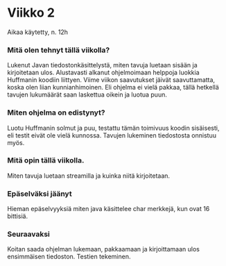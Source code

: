 # Viikko 2

Aikaa käytetty, n. 12h

### Mitä olen tehnyt tällä viikolla?

Lukenut Javan tiedostonkäsittelystä, miten tavuja luetaan sisään ja kirjoitetaan ulos. Alustavasti alkanut ohjelmoimaan helppoja luokkia Huffmanin koodiin liittyen. Viime viikon saavutukset jäivät saavuttamatta, koska olen liian kunnianhimoinen. Eli ohjelma ei vielä pakkaa, tällä hetkellä tavujen lukumäärät saan laskettua oikein ja luotua puun.

### Miten ohjelma on edistynyt?

Luotu Huffmanin solmut ja puu, testattu tämän toimivuus koodin sisäisesti, eli testit eivät ole vielä kunnossa. Tavujen lukeminen tiedostosta onnistuu myös.  

### Mitä opin tällä viikolla.

Miten tavuja luetaan streamilla ja kuinka niitä kirjoitetaan.

### Epäselväksi jäänyt

Hieman epäselvyyksiä miten java käsittelee char merkkejä, kun ovat 16 bittisiä.

### Seuraavaksi

Koitan saada ohjelman lukemaan, pakkaamaan ja kirjoittamaan ulos ensimmäisen tiedoston. Testien tekeminen.
